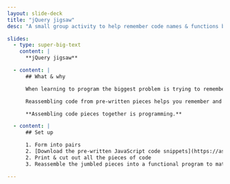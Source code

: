 ```yaml
---
layout: slide-deck
title: "jQuery jigsaw"
desc: "A small group activity to help remember code names & functions by assembling pre-written pieces together to form complete programs."

slides:
  - type: super-big-text
    content: |
      **jQuery jigsaw**

  - content: |
      ## What & why

      When learning to program the biggest problem is trying to remember the names of all the functions.

      Reassembling code from pre-written pieces helps you remember and understand the functions without having to recall them from memory.

      **Assembling code pieces together is programming.**

  - content: |
      ## Set up

      1. Form into pairs
      2. [Download the pre-written JavaScript code snippets](https://assets.learn-the-web.algonquindesign.ca/workshops/jquery-jq-what/jquery-jigsaw-code-snippets.zip)
      2. Print & cut out all the pieces of code
      3. Reassemble the jumbled pieces into a functional program to match the English you did in the last activity

---
```

